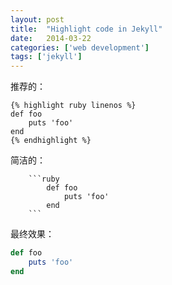 ```yaml
---
layout: post
title:  "Highlight code in Jekyll"
date:   2014-03-22
categories: ['web development']
tags: ['jekyll']
---
```


推荐的：

```
{% highlight ruby linenos %}
def foo
    puts 'foo'
end
{% endhighlight %}
```

简洁的：

```
    ```ruby
        def foo
            puts 'foo'
        end
    ```
```

最终效果：

```ruby
def foo
    puts 'foo'
end
```
